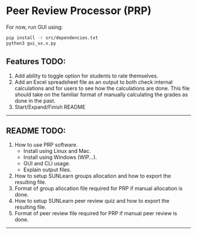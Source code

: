 # Peer Review Processor (PRP)
For now, run GUI using:
```bash
pip install -r src/dependencies.txt
python3 gui_vx.x.py
```
## Features TODO:
1. Add ability to toggle option for students to rate themselves.
2. Add an Excel spreadsheet file as an output to both check internal calculations and for users to see how the calculations are done. This file should take on the familiar format of manually calculating the grades as done in the past.
3. Start/Expand/Finish README
---
## README TODO:
1. How to use PRP software.
    - Install using Linux and Mac.
    - Install using Windows (WIP...).
    - GUI and CLI usage.
    - Explain output files.
2. How to setup SUNLearn groups allocation and how to export the resulting file.
3. Format of group allocation file required for PRP if manual allocation is done.
4. How to setup SUNLearn peer review quiz and how to export the resulting file.
5. Format of peer review file required for PRP if manual peer review is done.
---